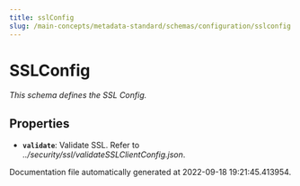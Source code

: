 ```yaml
---
title: sslConfig
slug: /main-concepts/metadata-standard/schemas/configuration/sslconfig
---
```


# SSLConfig

*This schema defines the SSL Config.*

## Properties

- **`validate`**: Validate SSL. Refer to *../security/ssl/validateSSLClientConfig.json*.


Documentation file automatically generated at 2022-09-18 19:21:45.413954.
